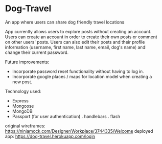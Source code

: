 # Dog-Travel
An app where users can share dog friendly travel locations

App currently allows users to explore posts without creating an account. Users can create an account
in order to create their own posts or comment on other users' posts. Users can also edit their posts and
their profile information (username, first name, last name, email, dog's name) and change their current 
password.

Future improvements:
  - Incorporate password reset functionality without having to log in.
  - Incorporate google places / maps for location model when creating a new post.
  
Technology used:
  - Express
  - Mongoose
  - MongoDB
  - Passport (for user authentication)
  . handlebars
  . flash
  
original wireframes:  https://ninjamock.com/Designer/Workplace/3744335/Welcome
deployed app:         https://dog-travel.herokuapp.com/login
